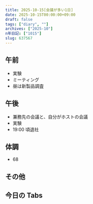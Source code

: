 ```yaml
---
title: 2025-10-15[会議が多い1日]
date: 2025-10-15T00:00:00+09:00
draft: false
tags: ["diary", ""]
archives: ["2025-10"]
n年日記: ["1015"]
slug: 637567
---
```


## 午前

- 実験
- ミーティング
- 昼は新製品調査

## 午後

- 兼務先の会議と、自分がホストの会議
- 実験
- 19:00 頃退社

## 体調

- 68

## その他

## 今日の Tabs
